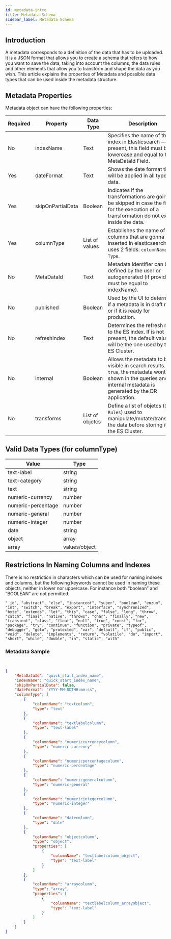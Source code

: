 ```yaml
---
id: metadata-intro
title: Metadata Schema
sidebar_label: Metadata Schema
---
```

<div style={{textAlign: "justify"}}>

## Introduction

A metadata corresponds to a definition of the data that has to be  uploaded. It is a JSON format that allows you to create a schema that refers to how you want to save the data, taking into account the columns, the data rules and other elements that allow you to transform and shape the data as you wish.  This article explains the properties of Metadata and possible data types that can be used inside the metadata structure.

## Metadata Properties

Metadata object can have the following properties:

| Required | Property          | Data Type       | Description                                                                                                                                                                   |
| -------- | ----------------- | --------------- | ----------------------------------------------------------------------------------------------------------------------------------------------------------------------------- |
| No       | indexName         | Text            | Specifies the name of the index in Elasticsearch — if present, this field must be in lowercase and equal to the MetaDataId Field.                                             |
| Yes      | dateFormat        | Text            | Shows the date format that will be applied in all types of data.                                                                                                              |
| Yes      | skipOnPartialData | Boolean         | Indicates if the transformations are going to be skipped in case the fields for the execution of a transformation do not exist inside the data.                               |
| Yes      | columnType        | List of values  | Establishes the name of the columns that are gonna to be inserted in elasticsearch. It uses 2 fields: `columnName` and `Type`.                                  |
| No       | MetaDataId        | Text            | Metadata identifier can be defined by the user or autogenerated (if provided, it must be equal to indexName).                                                                 |
| No       | published         | Boolean         | Used by the UI to determine if a metadata is in draft mode or if it is ready for production.                                                                                  |
| No       | refreshIndex      | Text            | Determines the refresh rate to the ES index. If is not present, the default value, will be the one used by the ES Cluster.                                                    |
| No       | internal          | Boolean         | Allows the metadata to be visible in search results. If `true`, the metadata wont be shown in the queries and an internal metadata is generated by the DR application. |
| No       | transforms        | List of objetcs | Define a list of objetcs (`Data Rules`) used to manipulate/mutate/transform the data before storing it in the ES Cluster.                                              |

## Valid Data Types (for columnType)

| Value              | Type          |
| ------------------ | ------------- |
| text-label         | string        |
| text-category      | string        |
| text               | string        |
| numeric-currency   | number        |
| numeric-percentage | number        |
| numeric-general    | number        |
| numeric-integer    | number        |
| date               | string        |
| object             | array         |
| array              | values/object |

## Restrictions In Naming Columns and Indexes

There is no restriction in characters which can be used for naming indexes and columns, but the following keywords cannot be used in naming these objects, neither in lower nor uppercase. For instance both “boolean” and “BOOLEAN” are not permitted. 

 `"_id", "abstract", "else", "instanceof", "super", "boolean", "enzum", "int", "switch", "break", "export", "interface", "synchronized", "byte", "extends", "let", "this", "case", "false", "long", "throw", "catch", "final", "native", "throws", "char", "finally", "new", "transient", "class", "float", "null", "true", "const", "for", "package", "try", "continue", "function", "private", "typeof", "debugger", "goto", "protected", "var", "default", "if", "public", "void", "delete", "implements", "return", "volatile", "do", "import", "short", "while", "double", "in", "static", "with"`

### Metadata Sample

```JSON


{
    "MetaDataId": "quick_start_index_name",
    "indexName": "quick_start_index_name",
    "skipOnPartialData": false,
    "dateFormat": "YYYY-MM-DDTHH:mm:ss",
    "columnType": [
        {
            "columnName": "textcolumn",
            "type": "text"
        },
        {
            "columnName": "textlabelcolumn",
            "type": "text-label"
        },
        {
            "columnName": "numericcurrencycolumn",
            "type": "numeric-currency"
        },
        {
            "columnName": "numericpercentagecolumn",
            "type": "numeric-percentage"
        },
        {
            "columnName": "numericgeneralcolumn",
            "type": "numeric-general"
        },
        {
            "columnName": "numericintegercolumn",
            "type": "numeric-integer"
        },
        {
            "columnName": "datecolumn",
            "type": "date"
        },
        {
            "columnName": "objectcolumn",
            "type": "object",
            "properties": [
                {
                    "columnName": "textlabelcolumn_object",
                    "type": "text-label"
                }
            ]
        },
        {
            "columnName": "arraycolumn",
            "type": "array",
            "properties": [
                {
                    "columnName": "textlabelcolumn_arrayobject",
                    "type": "text-label"
                }
            ]
        }
    ]
}


```
</div>